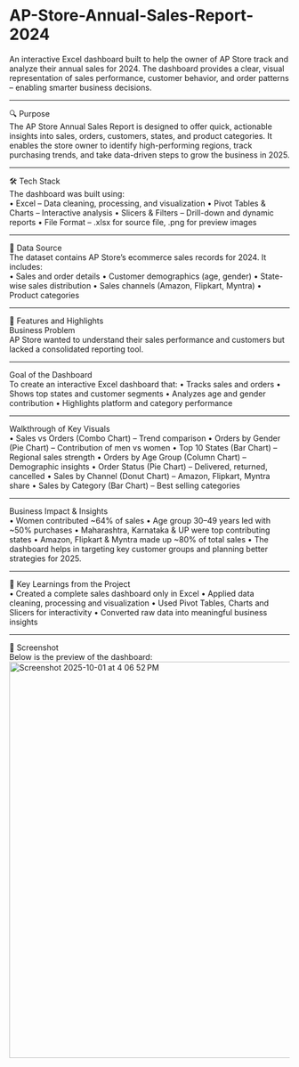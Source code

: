 # AP-Store-Annual-Sales-Report-2024

An interactive Excel dashboard built to help the owner of AP Store track and analyze their annual sales for 2024.
The dashboard provides a clear, visual representation of sales performance, customer behavior, and order patterns – enabling smarter business decisions.

---

🔍 Purpose   
The AP Store Annual Sales Report is designed to offer quick, actionable insights into sales, orders, customers, states, and product categories.
It enables the store owner to identify high-performing regions, track purchasing trends, and take data-driven steps to grow the business in 2025.

---

🛠 Tech Stack  
The dashboard was built using:  
• Excel – Data cleaning, processing, and visualization
• Pivot Tables & Charts – Interactive analysis
• Slicers & Filters – Drill-down and dynamic reports
• File Format – .xlsx for source file, .png for preview images

---

📂 Data Source  
The dataset contains AP Store’s ecommerce sales records for 2024.
It includes:  
• Sales and order details
• Customer demographics (age, gender)
• State-wise sales distribution
• Sales channels (Amazon, Flipkart, Myntra)
• Product categories

---

🌟 Features and Highlights  
Business Problem  
AP Store wanted to understand their sales performance and customers but lacked a consolidated reporting tool.

---

Goal of the Dashboard  
To create an interactive Excel dashboard that:
• Tracks sales and orders
• Shows top states and customer segments
• Analyzes age and gender contribution
• Highlights platform and category performance

---

Walkthrough of Key Visuals  
• Sales vs Orders (Combo Chart) – Trend comparison
• Orders by Gender (Pie Chart) – Contribution of men vs women
• Top 10 States (Bar Chart) – Regional sales strength
• Orders by Age Group (Column Chart) – Demographic insights
• Order Status (Pie Chart) – Delivered, returned, cancelled
• Sales by Channel (Donut Chart) – Amazon, Flipkart, Myntra share
• Sales by Category (Bar Chart) – Best selling categories

---

Business Impact & Insights  
• Women contributed ~64% of sales
• Age group 30–49 years led with ~50% purchases
• Maharashtra, Karnataka & UP were top contributing states
• Amazon, Flipkart & Myntra made up ~80% of total sales
• The dashboard helps in targeting key customer groups and planning better strategies for 2025.

---

📌 Key Learnings from the Project  
• Created a complete sales dashboard only in Excel
• Applied data cleaning, processing and visualization
• Used Pivot Tables, Charts and Slicers for interactivity
• Converted raw data into meaningful business insights

---

📸 Screenshot  
Below is the preview of the dashboard:  
<img width="1380" height="712" alt="Screenshot 2025-10-01 at 4 06 52 PM" src="https://github.com/user-attachments/assets/e2a0fd35-d7be-41a6-ae4a-5a4307957df8" />
